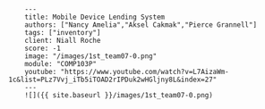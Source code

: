 
        ---
        title: Mobile Device Lending System
        authors: ["Nancy Amelia","Aksel Cakmak","Pierce Grannell"]
        tags: ["inventory"]
        client: Niall Roche
        score: -1
        image: "/images/1st_team07-0.png"
        module: "COMP103P"
        youtube: "https://www.youtube.com/watch?v=L7AizaWm-1c&list=PLz7Vvj_iTb5iTOAD2rIPDuk2wHGljny8L&index=27"
        ---
        ![]({{ site.baseurl }}/images/1st_team07-0.png)